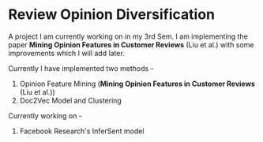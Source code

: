 Review Opinion Diversification
==============================

A project I am currently working on in my 3rd Sem. I am implementing the paper **Mining Opinion Features in Customer Reviews** (Liu et al.) with some improvements which I will add later.

Currently I have implemented two methods -  
1. Opinion Feature Mining (**Mining Opinion Features in Customer Reviews** (Liu et al.))
2. Doc2Vec Model and Clustering

Currently working on -  
1. Facebook Research's InferSent model
